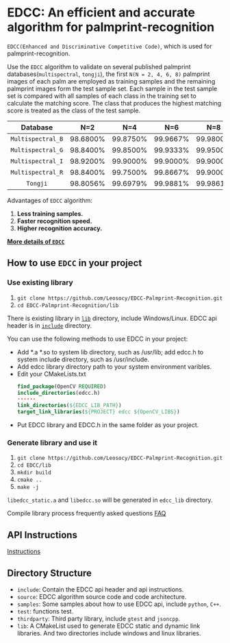 # EDCC: An efficient and accurate algorithm for palmprint-recognition

`EDCC(Enhanced and Discriminative Competitive Code)`, which is used for palmprint-recognition.

Use the `EDCC` algorithm to validate on several published palmprint databases(`multispectral`, `tongji`), the first `N(N = 2, 4, 6, 8)` palmprint images of each palm are employed as training samples and the remaining palmprint images form the test sample set. Each sample in the test sample set is compared with all samples of each class in the training set to calculate the matching score. The class that produces the highest matching score is treated as the class of the test sample.

|       Database      |   N=2   |   N=4   |   N=6   |   N=8   |
|      :-------:      | :-----: | :-----: | :-----: | :-----: |
|  `Multispectral_B`  |98.6800% |99.8750% |99.9667% |99.9800% |
|  `Multispectral_G`  |98.8400% |99.8500% |99.9333% |99.9500% |
|  `Multispectral_I`  |98.9200% |99.9000% |99.9000% |99.9000% |
|  `Multispectral_R`  |98.8400% |99.7500% |99.8667% |99.9000% |
|       `Tongji`      |98.8056% |99.6979% |99.9881% |99.9861% |

Advantages of `EDCC` algorithm:

1. **Less training samples.**
1. **Faster recognition speed.**
1. **Higher recognition accuracy.**

[**More details of `EDCC`**](https://leosocy.github.io/2017/10/18/EDCC-Algorithm/)

## How to use `EDCC` in your project

### Use existing library

1. `git clone https://github.com/Leosocy/EDCC-Palmprint-Recognition.git`
1. `cd EDCC-Palmprint-Recognition/lib`

There is existing library in [`lib`](https://github.com/Leosocy/EDCC/tree/master/lib) directory, include Windows/Linux. EDCC api header is in [`include`](https://github.com/Leosocy/EDCC/tree/master/include) directory.

You can use the following methods to use EDCC in your project:

- Add *.a *.so to system lib directory, such as /usr/lib; add edcc.h to system include directory, such as /usr/include.
- Add edcc library directory path to your system environment varibles.
- Edit your CMakeLists.txt
    ```cmake
    find_package(OpenCV REQUIRED)
    include_directories(edcc.h)
    ······
    link_directories(${EDCC_LIB_PATH})
    target_link_libraries(${PROJECT} edcc ${OpenCV_LIBS})
    ```
- Put EDCC library and EDCC.h in the same folder as your project.

### Generate library and use it

1. `git clone https://github.com/Leosocy/EDCC-Palmprint-Recognition.git`
1. `cd EDCC/lib`
1. `mkdir build`
1. `cmake ..`
1. `make -j`

`libedcc_static.a` and `libedcc.so` will be generated in `edcc_lib` directory.

Compile library process frequently asked questions [FAQ](https://github.com/Leosocy/EDCC/tree/master/lib)

## API Instructions

[Instructions](https://github.com/Leosocy/EDCC/tree/master/include)

## Directory Structure

- `include`: Contain the EDCC api header and api instructions.
- `source`: EDCC algorithm source code and code architecture.
- `samples`: Some samples about how to use EDCC api, include `python`, `C++`.
- `test`: functions test.
- `thirdparty`: Third party library, include `gtest` and `jsoncpp`.
- `lib`: A CMakeList used to generate EDCC static and dynamic link libraries. And two directories include windows and linux libraries.